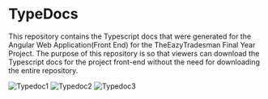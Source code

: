 # TypeDocs
This repository contains the Typescript docs that were generated for the Angular Web Application(Front End) for the TheEazyTradesman Final Year Project. The purpose of this repository is so that viewers can download the Typescript docs for the project front-end without the need for downloading the entire repository. 


![Typedoc1](https://user-images.githubusercontent.com/22517451/56770796-ccd41e00-67ac-11e9-87f4-433460c30b2e.PNG)
![Typedoc2](https://user-images.githubusercontent.com/22517451/56770799-ce054b00-67ac-11e9-8c16-2d9bcddfbba3.PNG)
![Typedoc3](https://user-images.githubusercontent.com/22517451/56770800-cf367800-67ac-11e9-93b0-44f0467c4a0b.PNG)
